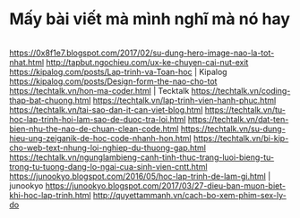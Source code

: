 # Mấy bài viết mà mình nghĩ mà nó hay
|   |   |
|---|---|
https://0x8f1e7.blogspot.com/2017/02/su-dung-hero-image-nao-la-tot-nhat.html
http://tapbut.ngochieu.com/ux-ke-chuyen-cai-nut-exit
https://kipalog.com/posts/Lap-trinh-va-Toan-hoc                     | Kipalog
https://kipalog.com/posts/Design-form-the-nao-cho-tot
https://techtalk.vn/hon-ma-coder.html                               | Tecktalk
https://techtalk.vn/coding-thap-bat-chuong.html
https://techtalk.vn/lap-trinh-vien-hanh-phuc.html
https://techtalk.vn/tai-sao-dan-it-can-viet-blog.html
https://techtalk.vn/tu-hoc-lap-trinh-hoi-lam-sao-de-duoc-tra-loi.html
https://techtalk.vn/dat-ten-bien-nhu-the-nao-de-chuan-clean-code.html
https://techtalk.vn/su-dung-hieu-ung-zeiganik-de-hoc-code-nhanh-hon.html
https://techtalk.vn/bi-kip-cho-web-text-nhung-loi-nghiep-du-thuong-gap.html
https://techtalk.vn/ngunglambieng-canh-tinh-thuc-trang-luoi-bieng-tu-trong-tu-tuong-dang-lo-ngai-cua-sinh-vien-cntt.html
https://junookyo.blogspot.com/2016/05/hoc-lap-trinh-de-lam-gi.html  | junookyo
https://junookyo.blogspot.com/2017/03/27-dieu-ban-muon-biet-khi-hoc-lap-trinh.html
http://quyettammanh.vn/cach-bo-xem-phim-sex-ly-do

